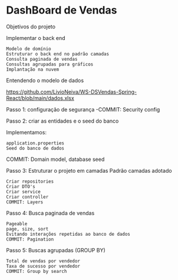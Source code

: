 ﻿# DashBoard de Vendas

Objetivos do projeto

Implementar o back end

    Modelo de domínio
    Estruturar o back end no padrão camadas
    Consulta paginada de vendas
    Consultas agrupadas para gráficos
    Implantação na nuvem

Entendendo o modelo de dados

https://github.com/LivioNeiva/WS-DSVendas-Spring-React/blob/main/dados.xlsx

Passo 1: configuração de segurança
 -COMMIT: Security config

Passo 2: criar as entidades e o seed do banco

 

Implementamos:
	
    application.properties
	Seed do banco de dados

COMMIT: Domain model, database seed

Passo 3: Estruturar o projeto em camadas
Padrão camadas adotado


    Criar repositories
    Criar DTO's
    Criar service
    Criar controller
    COMMIT: Layers

Passo 4: Busca paginada de vendas

    Pageable
    page, size, sort
    Evitando interações repetidas ao banco de dados
    COMMIT: Pagination

Passo 5: Buscas agrupadas (GROUP BY)

    Total de vendas por vendedor
    Taxa de sucesso por vendedor
    COMMIT: Group by search




